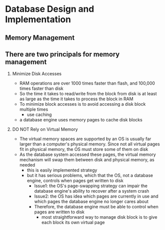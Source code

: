 # Database Design and Implementation

## Memory Management

## There are two principals for memory management

1. Minimize Disk Accesses
   - RAM operations are over 1000 times faster than flash, and 100,000 times faster than disk
   - So the time it takes to read/write from the block from disk is at least as large as the time it takes to process the block in RAM
   - To minimize block accesses is to avoid accessing a disk block multiple times
     - use caching
   - a database engine uses memory pages to cache disk blocks

2. DO NOT Rely on Virtual Memory
   - The virtual memory spaces are supported by an OS is usually far larger than a computer's physical memory. Since not all virtual pages fit in physical memory, the OS must store some of them on disk
   - As the database system accessed these pages, the virtual memory mechanism will swap them between disk and physical memory, as needed
     - this is easily implemented strategy
     - but it has serious problems, which that the OS, not a database engine, controls when pages get written to disk
       - Issue1: the OS's page-swapping strategy can impair the database engine's ability to recover after a system crash
       - Issue2: the OS has idea which pages are currently in use and which pages the database engine no longer cares about
       - Therefore, the database engine must be able to control when pages are written to disk
         - most straightforward way to manage disk block is to give each block its own virtual page



